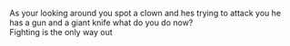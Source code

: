 As your looking around you spot a clown and hes trying to attack you he has a gun and a giant knife what do you do now?  
Fighting is the only way out